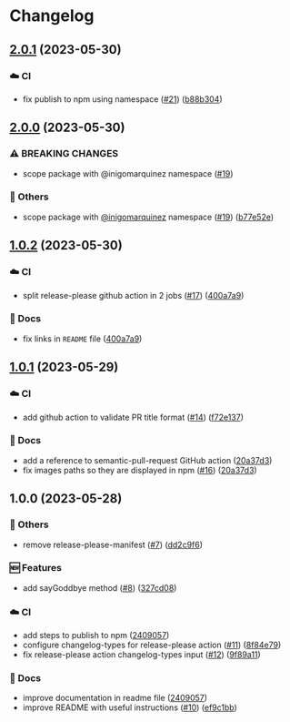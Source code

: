 # Changelog

## [2.0.1](https://github.com/inigomarquinez/howto-release-please/compare/v2.0.0...v2.0.1) (2023-05-30)


### ☁️ CI

* fix publish to npm using namespace ([#21](https://github.com/inigomarquinez/howto-release-please/issues/21)) ([b88b304](https://github.com/inigomarquinez/howto-release-please/commit/b88b30401991196a97bee691d77246944c477533))

## [2.0.0](https://github.com/inigomarquinez/howto-release-please/compare/v1.0.2...v2.0.0) (2023-05-30)


### ⚠ BREAKING CHANGES

* scope package with @inigomarquinez namespace ([#19](https://github.com/inigomarquinez/howto-release-please/issues/19))

### 🔧 Others

* scope package with [@inigomarquinez](https://github.com/inigomarquinez) namespace ([#19](https://github.com/inigomarquinez/howto-release-please/issues/19)) ([b77e52e](https://github.com/inigomarquinez/howto-release-please/commit/b77e52eb5e278bd91d7012c8c5924454a54d98d5))

## [1.0.2](https://github.com/inigomarquinez/howto-release-please/compare/v1.0.1...v1.0.2) (2023-05-30)


### ☁️ CI

* split release-please github action in 2 jobs ([#17](https://github.com/inigomarquinez/howto-release-please/issues/17)) ([400a7a9](https://github.com/inigomarquinez/howto-release-please/commit/400a7a97b5e43aa7836437540b5be3e07ae0c7e6))


### 📝 Docs

* fix links in `README` file ([400a7a9](https://github.com/inigomarquinez/howto-release-please/commit/400a7a97b5e43aa7836437540b5be3e07ae0c7e6))

## [1.0.1](https://github.com/inigomarquinez/howto-release-please/compare/v1.0.0...v1.0.1) (2023-05-29)


### ☁️ CI

* add github action to validate PR title format ([#14](https://github.com/inigomarquinez/howto-release-please/issues/14)) ([f72e137](https://github.com/inigomarquinez/howto-release-please/commit/f72e137a95de8d2000fbd28a5df6f513f7e5f353))


### 📝 Docs

* add a reference to semantic-pull-request GitHub action ([20a37d3](https://github.com/inigomarquinez/howto-release-please/commit/20a37d343baef30448b858badf5e02e5cf23da69))
* fix images paths so they are displayed in npm ([#16](https://github.com/inigomarquinez/howto-release-please/issues/16)) ([20a37d3](https://github.com/inigomarquinez/howto-release-please/commit/20a37d343baef30448b858badf5e02e5cf23da69))

## 1.0.0 (2023-05-28)


### 🔧 Others

* remove release-please-manifest ([#7](https://github.com/inigomarquinez/howto-release-please/issues/7)) ([dd2c9f6](https://github.com/inigomarquinez/howto-release-please/commit/dd2c9f65807a0ad88d8079e807d8f849f7ac95b0))


### 🆕 Features

* add sayGoddbye method ([#8](https://github.com/inigomarquinez/howto-release-please/issues/8)) ([327cd08](https://github.com/inigomarquinez/howto-release-please/commit/327cd0894ae185c6dc0f8da69e1b5a0fd2cfb2b0))


### ☁️ CI

* add steps to publish to npm ([2409057](https://github.com/inigomarquinez/howto-release-please/commit/24090574d6b5e2a02e512365ebb25fee0ff2e8d4))
* configure changelog-types for release-please action ([#11](https://github.com/inigomarquinez/howto-release-please/issues/11)) ([8f84e79](https://github.com/inigomarquinez/howto-release-please/commit/8f84e79773f64f49202829ce5b6d166a384d5364))
* fix release-please action changelog-types input ([#12](https://github.com/inigomarquinez/howto-release-please/issues/12)) ([9f89a11](https://github.com/inigomarquinez/howto-release-please/commit/9f89a1178781947d915d369419fdd5ed2827b72e))


### 📝 Docs

* improve documentation in readme file ([2409057](https://github.com/inigomarquinez/howto-release-please/commit/24090574d6b5e2a02e512365ebb25fee0ff2e8d4))
* improve README with useful instructions ([#10](https://github.com/inigomarquinez/howto-release-please/issues/10)) ([ef9c1bb](https://github.com/inigomarquinez/howto-release-please/commit/ef9c1bb0973e9ae2a86d0cab1bc2d3275f4de0d8))
